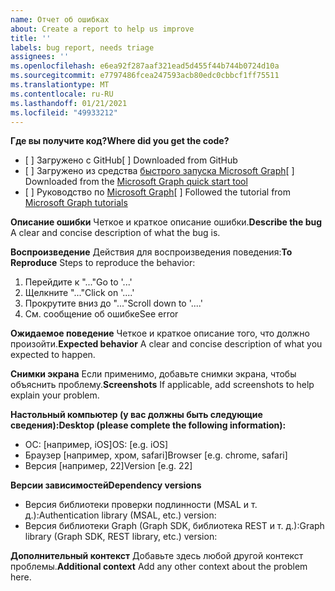```yaml
---
name: Отчет об ошибках
about: Create a report to help us improve
title: ''
labels: bug report, needs triage
assignees: ''
ms.openlocfilehash: e6ea92f287aaf321ead5d455f44b744b0724d10a
ms.sourcegitcommit: e7797486fcea247593acb80edc0cbbcf1ff75511
ms.translationtype: MT
ms.contentlocale: ru-RU
ms.lasthandoff: 01/21/2021
ms.locfileid: "49933212"
---
```

<span data-ttu-id="d6ef5-102">**Где вы получите код?**</span><span class="sxs-lookup"><span data-stu-id="d6ef5-102">**Where did you get the code?**</span></span>
- <span data-ttu-id="d6ef5-103">[ ] Загружено с GitHub</span><span class="sxs-lookup"><span data-stu-id="d6ef5-103">[ ] Downloaded from GitHub</span></span>
- <span data-ttu-id="d6ef5-104">[ ] Загружено из средства [быстрого запуска Microsoft Graph](https://developer.microsoft.com/graph/quick-start)</span><span class="sxs-lookup"><span data-stu-id="d6ef5-104">[ ] Downloaded from the [Microsoft Graph quick start tool](https://developer.microsoft.com/graph/quick-start)</span></span>
- <span data-ttu-id="d6ef5-105">[ ] Руководство по [Microsoft Graph](https://docs.microsoft.com/graph/tutorials)</span><span class="sxs-lookup"><span data-stu-id="d6ef5-105">[ ] Followed the tutorial from [Microsoft Graph tutorials](https://docs.microsoft.com/graph/tutorials)</span></span>

<span data-ttu-id="d6ef5-106">**Описание ошибки** Четкое и краткое описание ошибки.</span><span class="sxs-lookup"><span data-stu-id="d6ef5-106">**Describe the bug** A clear and concise description of what the bug is.</span></span>

<span data-ttu-id="d6ef5-107">**Воспроизведение** Действия для воспроизведения поведения:</span><span class="sxs-lookup"><span data-stu-id="d6ef5-107">**To Reproduce** Steps to reproduce the behavior:</span></span>
1. <span data-ttu-id="d6ef5-108">Перейдите к "..."</span><span class="sxs-lookup"><span data-stu-id="d6ef5-108">Go to '...'</span></span>
2. <span data-ttu-id="d6ef5-109">Щелкните "..."</span><span class="sxs-lookup"><span data-stu-id="d6ef5-109">Click on '....'</span></span>
3. <span data-ttu-id="d6ef5-110">Прокрутите вниз до "..."</span><span class="sxs-lookup"><span data-stu-id="d6ef5-110">Scroll down to '....'</span></span>
4. <span data-ttu-id="d6ef5-111">См. сообщение об ошибке</span><span class="sxs-lookup"><span data-stu-id="d6ef5-111">See error</span></span>

<span data-ttu-id="d6ef5-112">**Ожидаемое поведение** Четкое и краткое описание того, что должно произойти.</span><span class="sxs-lookup"><span data-stu-id="d6ef5-112">**Expected behavior** A clear and concise description of what you expected to happen.</span></span>

<span data-ttu-id="d6ef5-113">**Снимки экрана** Если применимо, добавьте снимки экрана, чтобы объяснить проблему.</span><span class="sxs-lookup"><span data-stu-id="d6ef5-113">**Screenshots** If applicable, add screenshots to help explain your problem.</span></span>

<span data-ttu-id="d6ef5-114">**Настольный компьютер (у вас должны быть следующие сведения):**</span><span class="sxs-lookup"><span data-stu-id="d6ef5-114">**Desktop (please complete the following information):**</span></span>
 - <span data-ttu-id="d6ef5-115">ОС: [например, iOS]</span><span class="sxs-lookup"><span data-stu-id="d6ef5-115">OS: [e.g. iOS]</span></span>
 - <span data-ttu-id="d6ef5-116">Браузер [например, хром, safari]</span><span class="sxs-lookup"><span data-stu-id="d6ef5-116">Browser [e.g. chrome, safari]</span></span>
 - <span data-ttu-id="d6ef5-117">Версия [например, 22]</span><span class="sxs-lookup"><span data-stu-id="d6ef5-117">Version [e.g. 22]</span></span>

<span data-ttu-id="d6ef5-118">**Версии зависимостей**</span><span class="sxs-lookup"><span data-stu-id="d6ef5-118">**Dependency versions**</span></span>
 - <span data-ttu-id="d6ef5-119">Версия библиотеки проверки подлинности (MSAL и т. д.):</span><span class="sxs-lookup"><span data-stu-id="d6ef5-119">Authentication library (MSAL, etc.) version:</span></span>
 - <span data-ttu-id="d6ef5-120">Версия библиотеки Graph (Graph SDK, библиотека REST и т. д.):</span><span class="sxs-lookup"><span data-stu-id="d6ef5-120">Graph library (Graph SDK, REST library, etc.) version:</span></span>  

<span data-ttu-id="d6ef5-121">**Дополнительный контекст** Добавьте здесь любой другой контекст проблемы.</span><span class="sxs-lookup"><span data-stu-id="d6ef5-121">**Additional context** Add any other context about the problem here.</span></span>
